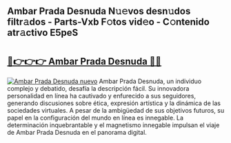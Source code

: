 ## Ambar Prada Desnuda N𝚞𝚎vos desn𝚞dos filtr𝚊dos - Parts-Vxb F𝚘tos vid𝚎o - C𝚘ntenido atr𝚊ctivo E5peS

# <h2><a href="http://mb04d0.tromn.icu/?c=Ambar+Prada+Desnuda">🔗👉👉👉 Ambar Prada Desnuda 🔗🔗</a></h2>

[![Ambar Prada Desnuda nuevo](https://i.imgur.com/pEAQMta.gif)](http://mb04d0.tromn.icu/?c=Ambar+Prada+Desnuda)
Ambar Prada Desnuda, un individuo complejo y debatido, desafía la descripción fácil. Su innovadora personalidad en línea ha cautivado y enfurecido a sus seguidores, generando discusiones sobre ética, expresión artística y la dinámica de las sociedades virtuales. A pesar de la ambigüedad de sus objetivos futuros, su papel en la configuración del mundo en línea es innegable. La determinación inquebrantable y el magnetismo innegable impulsan el viaje de Ambar Prada Desnuda en el panorama digital.
